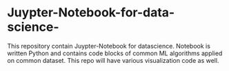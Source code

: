 # Juypter-Notebook-for-data-science-
This repository contain Juypter-Notebook for datascience. 
Notebook is written Python and contains code blocks of common ML algorithms applied on common dataset.
This repo will have various visualization code as well.
